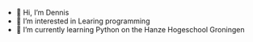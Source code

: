 - 👋 Hi, I’m Dennis
- 👀 I’m interested in Learing programming
- 🌱 I’m currently learning Python on the Hanze Hogeschool Groningen

<!---
Qruelx/Qruelx is a ✨ special ✨ repository because its `README.md` (this file) appears on your GitHub profile.
You can click the Preview link to take a look at your changes.
--->
